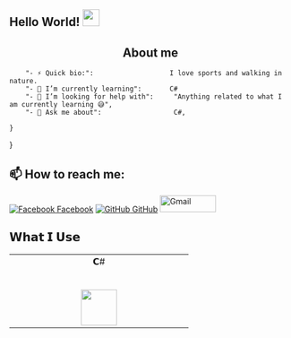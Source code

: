 ## Hello World! <img src="https://raw.githubusercontent.com/iampavangandhi/iampavangandhi/master/gifs/Hi.gif" width="30px"></h2>


<h2 align="center">About me</h2>


		"- ⚡ Quick bio:":                   I love sports and walking in nature.
		"- 🌱 I’m currently learning":       C#
		"- 🤔 I’m looking for help with":     "Anything related to what I am currently learning 😅",
		"- 💬 Ask me about":                  C#, 
		
	}
}
## 📫 How to reach me: 
[![Facebook](http://i.imgur.com/fep1WsG.png) Facebook](https://www.facebook.com/julien.jelev.5)
 [![GitHub](https://i.stack.imgur.com/tskMh.png) GitHub](https://github.com/Jelev123)
  <a href="mailto:julienjelev2@gmail.com"><img alt="Gmail" src="https://raw.githubusercontent.com/Thomas-George-T/Thomas-George-T/master/assets/google-gmail.svg" title="Email" width="100" height="30" /></a>



## 𝗪𝗵𝗮𝘁 𝗜 𝗨𝘀𝗲

<table>
  <tbody>
      <td width="25%" align="center">
        <span>𝗖#</span><br><br><br>
        <img height="64px" src="https://cdn.svgporn.com/logos/c-sharp.svg">
      </td>
  </tbody>
</table>



